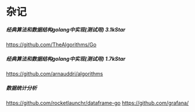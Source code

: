 # 杂记

##### 经典算法和数据结构golang中实现(测试用) 3.1kStar
https://github.com/TheAlgorithms/Go

##### 经典算法和数据结构golang中实现(测试用) 1.7kStar
https://github.com/arnauddri/algorithms



##### 数据统计分析
https://github.com/rocketlaunchr/dataframe-go
https://github.com/grafana/

